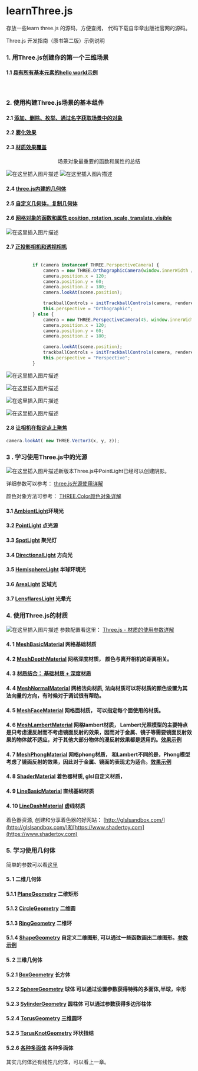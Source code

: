 # learnThree.js
存放一些learn three.js 的源码，方便查阅， 代码下载自华章出版社官网的源码。

Three.js 开发指南（原书第二版）示例说明


### 1. 用Three.js创建你的第一个三维场景
#### 1.1 [具有所有基本元素的hello world示例](http://htmlpreview.github.io/?https://github.com/jdk137/learnThree.js/master/huazhang/chapter-01/06-screen-size-change.html)

<br>


### 2. 使用构建Three.js场景的基本组件
#### 2.1 [添加、删除、枚举、通过名字获取场景中的对象](http://htmlpreview.github.io/?https://github.com/jdk137/learnThree.js/master/huazhang/chapter-02/01-basic-scene.html)
#### 2.2 [雾化效果](http://htmlpreview.github.io/?https://github.com/jdk137/learnThree.js/master/huazhang/chapter-02/02-foggy-scene.html)

#### 2.3 [材质效果覆盖](http://htmlpreview.github.io/?https://github.com/jdk137/learnThree.js/master/huazhang/chapter-02/03-forced-materials.html)

<center>场景对象最重要的函数和属性的总结</center>

![在这里插入图片描述](https://img-blog.csdnimg.cn/20181210172833206.jpg?x-oss-process=image/watermark,type_ZmFuZ3poZW5naGVpdGk,shadow_10,text_aHR0cHM6Ly9ibG9nLmNzZG4ubmV0L2pkazEzNw==,size_16,color_FFFFFF,t_70)
![在这里插入图片描述](https://img-blog.csdnimg.cn/20181210172848581.jpg?x-oss-process=image/watermark,type_ZmFuZ3poZW5naGVpdGk,shadow_10,text_aHR0cHM6Ly9ibG9nLmNzZG4ubmV0L2pkazEzNw==,size_16,color_FFFFFF,t_70)

#### 2.4 [three.js内建的几何体](http://htmlpreview.github.io/?https://github.com/jdk137/learnThree.js/master/huazhang/chapter-02/04-geometries.html)

#### 2.5 [自定义几何体，复制几何体](http://htmlpreview.github.io/?https://github.com/jdk137/learnThree.js/master/huazhang/chapter-02/05-custom-geometry.html)

#### 2.6 [网格对象的函数和属性 position, rotation, scale, translate, visible](http://htmlpreview.github.io/?https://github.com/jdk137/learnThree.js/master/huazhang/chapter-02/06-mesh-properties.html)

![在这里插入图片描述](https://img-blog.csdnimg.cn/20181210172910619.jpg?x-oss-process=image/watermark,type_ZmFuZ3poZW5naGVpdGk,shadow_10,text_aHR0cHM6Ly9ibG9nLmNzZG4ubmV0L2pkazEzNw==,size_16,color_FFFFFF,t_70)

#### 2.7 [正投影相机和透视相机](http://htmlpreview.github.io/?https://github.com/jdk137/learnThree.js/master/huazhang/chapter-02/07-both-cameras.html)
```js

          if (camera instanceof THREE.PerspectiveCamera) {
              camera = new THREE.OrthographicCamera(window.innerWidth / -16, window.innerWidth / 16, window.innerHeight / 16, window.innerHeight / -16, -200, 500);
              camera.position.x = 120;
              camera.position.y = 60;
              camera.position.z = 180;
              camera.lookAt(scene.position);

              trackballControls = initTrackballControls(camera, renderer);
              this.perspective = "Orthographic";
          } else {
              camera = new THREE.PerspectiveCamera(45, window.innerWidth / window.innerHeight, 0.1, 1000);
              camera.position.x = 120;
              camera.position.y = 60;
              camera.position.z = 180;

              camera.lookAt(scene.position);
              trackballControls = initTrackballControls(camera, renderer);
              this.perspective = "Perspective";
          }
```
![在这里插入图片描述](https://img-blog.csdnimg.cn/20181210172918292.jpg?x-oss-process=image/watermark,type_ZmFuZ3poZW5naGVpdGk,shadow_10,text_aHR0cHM6Ly9ibG9nLmNzZG4ubmV0L2pkazEzNw==,size_16,color_FFFFFF,t_70)

![在这里插入图片描述](https://img-blog.csdnimg.cn/20181210172956565.jpg?x-oss-process=image/watermark,type_ZmFuZ3poZW5naGVpdGk,shadow_10,text_aHR0cHM6Ly9ibG9nLmNzZG4ubmV0L2pkazEzNw==,size_16,color_FFFFFF,t_70)

![在这里插入图片描述](https://img-blog.csdnimg.cn/2018121017300945.jpg?x-oss-process=image/watermark,type_ZmFuZ3poZW5naGVpdGk,shadow_10,text_aHR0cHM6Ly9ibG9nLmNzZG4ubmV0L2pkazEzNw==,size_16,color_FFFFFF,t_70)

![在这里插入图片描述](https://img-blog.csdnimg.cn/20181210173022101.jpg?x-oss-process=image/watermark,type_ZmFuZ3poZW5naGVpdGk,shadow_10,text_aHR0cHM6Ly9ibG9nLmNzZG4ubmV0L2pkazEzNw==,size_16,color_FFFFFF,t_70)

#### 2.8 [让相机在指定点上聚焦](http://htmlpreview.github.io/?https://github.com/jdk137/learnThree.js/master/huazhang/chapter-02/08-cameras-lookat.html)
```js
camera.lookAt( new THREE.Vector3(x, y, z));
```


### 3 . 学习使用Three.js中的光源
![在这里插入图片描述](https://img-blog.csdnimg.cn/20190314150543755.png?x-oss-process=image/watermark,type_ZmFuZ3poZW5naGVpdGk,shadow_10,text_aHR0cHM6Ly9ibG9nLmNzZG4ubmV0L2pkazEzNw==,size_16,color_FFFFFF,t_70)新版本Three.js中PointLight已经可以创建阴影。

详细参数可以参考：
[three.js光源使用详解](https://blog.csdn.net/jdk137/article/details/88552491)

颜色对象方法可参考：
[THREE.Color颜色对象详解](https://blog.csdn.net/jdk137/article/details/88552791)

#### 3.1 [AmbientLight](http://htmlpreview.github.io/?https://github.com/jdk137/learnThree.js/master/huazhang/chapter-03/01-ambient-light.html)环境光
#### 3.2 [PointLight](http://htmlpreview.github.io/?https://github.com/jdk137/learnThree.js/master/huazhang/chapter-03/02-point-light.html) 点光源
#### 3.3 [SpotLight](http://htmlpreview.github.io/?https://github.com/jdk137/learnThree.js/master/huazhang/chapter-03/03-spot-light.html) 聚光灯
#### 3.4 [DirectionalLight](http://htmlpreview.github.io/?https://github.com/jdk137/learnThree.js/master/huazhang/chapter-03/04-directional-light.html) 方向光
#### 3.5 [HemisphereLight](http://htmlpreview.github.io/?https://github.com/jdk137/learnThree.js/master/huazhang/chapter-03/05-hemisphere-light.html) 半球环境光
#### 3.6 [AreaLight](http://htmlpreview.github.io/?https://github.com/jdk137/learnThree.js/master/huazhang/chapter-03/06-area-light.html) 区域光
#### 3.7 [LensflaresLight](http://htmlpreview.github.io/?https://github.com/jdk137/learnThree.js/master/huazhang/chapter-03/07-lensflares.html) 光晕光




### 4. 使用Three.js的材质
![在这里插入图片描述](https://img-blog.csdnimg.cn/20190319112153578.png?x-oss-process=image/watermark,type_ZmFuZ3poZW5naGVpdGk,shadow_10,text_aHR0cHM6Ly9ibG9nLmNzZG4ubmV0L2pkazEzNw==,size_16,color_FFFFFF,t_70)
参数配置看这里： [Three.js - 材质的使用参数详解](https://blog.csdn.net/jdk137/article/details/88657132)

#### 4. 1 [MeshBasicMaterial](http://htmlpreview.github.io/?https://github.com/jdk137/learnThree.js/master/huazhang/chapter-04/01-basic-mesh-material.html) 网格基础材质
#### 4. 2 [MeshDepthMaterial](http://htmlpreview.github.io/?https://github.com/jdk137/learnThree.js/master/huazhang/chapter-04/02-depth-material.html) 网格深度材质， 颜色与离开相机的距离相关。
#### 4. 3 [材质结合： 基础材质 + 深度材质](http://htmlpreview.github.io/?https://github.com/jdk137/learnThree.js/master/huazhang/chapter-04/03-combined-material.html)
#### 4. 4 [MeshNormalMaterial](http://htmlpreview.github.io/?https://github.com/jdk137/learnThree.js/master/huazhang/chapter-04/04-mesh-normal-material.html) 网格法向材质, 法向材质可以将材质的颜色设置为其法向量的方向，有时候对于调试很有帮助。
#### 4. 5 [MeshFaceMaterial](http://htmlpreview.github.io/?https://github.com/jdk137/learnThree.js/master/huazhang/chapter-04/05-mesh-face-material.html) 网格面材质， 可以指定每个面使用的材质。
#### 4. 6 [MeshLambertMaterial](http://htmlpreview.github.io/?https://github.com/jdk137/learnThree.js/master/huazhang/chapter-04/06-mesh-lambert-material.html) 网格lambert材质， Lambert光照模型的主要特点是只考虑漫反射而不考虑镜面反射的效果，因而对于金属、镜子等需要镜面反射效果的物体就不适应，对于其他大部分物体的漫反射效果都是适用的。[效果示例](http://www.ituring.com.cn/book/miniarticle/51526)
#### 4. 7 [MeshPhongMaterial](http://htmlpreview.github.io/?https://github.com/jdk137/learnThree.js/master/huazhang/chapter-04/07-mesh-phong-material.html) 网格phong材质， 和Lambert不同的是，Phong模型考虑了镜面反射的效果，因此对于金属、镜面的表现尤为适合。[效果示例](http://www.ituring.com.cn/book/miniarticle/51807)
#### 4. 8 [ShaderMaterial](http://htmlpreview.github.io/?https://github.com/jdk137/learnThree.js/master/huazhang/chapter-04/08-shader-material.html) 着色器材质, glsl自定义材质，
#### 4. 9 [LineBasicMaterial](http://htmlpreview.github.io/?https://github.com/jdk137/learnThree.js/master/huazhang/chapter-04/09-line-material.html) 直线基础材质
#### 4. 10 [LineDashMaterial](http://htmlpreview.github.io/?https://github.com/jdk137/learnThree.js/master/huazhang/chapter-04/10-line-material-dashed.html) 虚线材质

着色器资源, 创建和分享着色器的好网站： [http://glslsandbox.com/](http://glslsandbox.com/)和[https://www.shadertoy.com](https://www.shadertoy.com)



### 5. 学习使用几何体

简单的参数可以看[这里](https://blog.csdn.net/u011135260/article/details/52725162)

#### 5. 1 二维几何体
#### 5.1.1 [PlaneGeometry](http://htmlpreview.github.io/?https://github.com/jdk137/learnThree.js/master/huazhang/chapter-05/01-basic-2d-geometries-plane.html) 二维矩形
#### 5.1.2 [CircleGeometry](http://htmlpreview.github.io/?https://github.com/jdk137/learnThree.js/master/huazhang/chapter-05/02-basic-2d-geometries-circle.html) 二维圆
#### 5.1.3 [RingGeometry](http://htmlpreview.github.io/?https://github.com/jdk137/learnThree.js/master/huazhang/chapter-05/03-basic-3d-geometries-ring.html) 二维环
#### 5.1.4 [ShapeGeometry](http://htmlpreview.github.io/?https://github.com/jdk137/learnThree.js/master/huazhang/chapter-05/03-basic-2d-geometries-shape.html) 自定义二维图形, 可以通过一些函数画出二维图形。[参数示例](https://blog.csdn.net/qq_30100043/article/details/78808725)
#### 5. 2 三维几何体
#### 5.2.1 [BoxGeometry](http://htmlpreview.github.io/?https://github.com/jdk137/learnThree.js/master/huazhang/chapter-05/04-basic-3d-geometries-cube.html) 长方体
#### 5.2.2 [SphereGeometry](http://htmlpreview.github.io/?https://github.com/jdk137/learnThree.js/master/huazhang/chapter-05/05-basic-3d-geometries-sphere.html) 球体  可以通过设置参数获得特殊的多面体,半球，伞形
#### 5.2.3 [SylinderGeometry](http://htmlpreview.github.io/?https://github.com/jdk137/learnThree.js/master/huazhang/06-basic-3d-geometries-cylinder.html) 圆柱体 可以通过参数获得多边形柱体
#### 5.2.4 [TorusGeometry](http://htmlpreview.github.io/?https://github.com/jdk137/learnThree.js/master/huazhang/chapter-05/07-basic-3d-geometries-torus.html) 三维圆环
#### 5.2.5 [TorusKnotGeometry](http://htmlpreview.github.io/?https://github.com/jdk137/learnThree.js/master/huazhang/chapter-05/08-basic-3d-geometries-torus-knot.html) 环状扭结
#### 5.2.6 [各种多面体](http://htmlpreview.github.io/?https://github.com/jdk137/learnThree.js/master/huazhang/chapter-05/09-basic-3d-geometries-polyhedron.html) 各种多面体
其实几何体还有线性几何体，可以看上一章。

